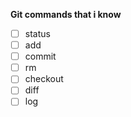 **Git commands that i know**

- [ ] status
- [ ] add
- [ ] commit
- [ ] rm
- [ ] checkout
- [ ] diff
- [ ] log
